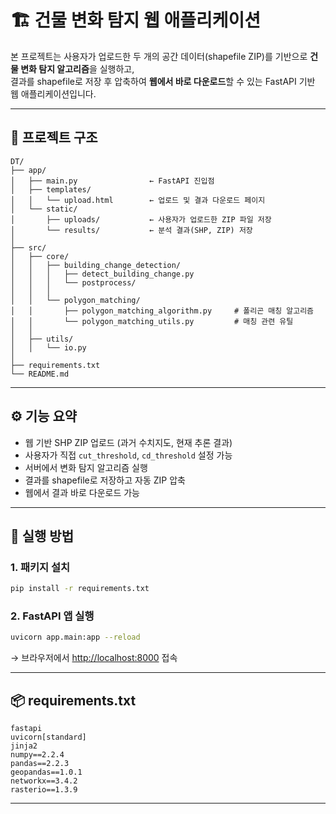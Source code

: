 # 🏗️ 건물 변화 탐지 웹 애플리케이션

본 프로젝트는 사용자가 업로드한 두 개의 공간 데이터(shapefile ZIP)를 기반으로 **건물 변화 탐지 알고리즘**을 실행하고,  
결과를 shapefile로 저장 후 압축하여 **웹에서 바로 다운로드**할 수 있는 FastAPI 기반 웹 애플리케이션입니다.

---

## 📁 프로젝트 구조

```
DT/
├── app/
│   ├── main.py                ← FastAPI 진입점
│   ├── templates/
│   │   └── upload.html        ← 업로드 및 결과 다운로드 페이지
│   └── static/
│       ├── uploads/           ← 사용자가 업로드한 ZIP 파일 저장
│       └── results/           ← 분석 결과(SHP, ZIP) 저장
│
├── src/
│   ├── core/                            
│   │   ├── building_change_detection/
│   │   │   ├── detect_building_change.py         
│   │   │   └── postprocess/                                      
│   │   │
│   │   └── polygon_matching/
│   │       ├── polygon_matching_algorithm.py     # 폴리곤 매칭 알고리즘
│   │       └── polygon_matching_utils.py         # 매칭 관련 유틸
│   │
│   ├── utils/                           
│   │   └── io.py 
│
├── requirements.txt
└── README.md
```

---

## ⚙️ 기능 요약

- 웹 기반 SHP ZIP 업로드 (과거 수치지도, 현재 추론 결과)
- 사용자가 직접 `cut_threshold`, `cd_threshold` 설정 가능
- 서버에서 변화 탐지 알고리즘 실행 
- 결과를 shapefile로 저장하고 자동 ZIP 압축
- 웹에서 결과 바로 다운로드 가능

---

## 🚀 실행 방법

### 1. 패키지 설치

```bash
pip install -r requirements.txt
```

### 2. FastAPI 앱 실행

```bash
uvicorn app.main:app --reload
```

→ 브라우저에서 [http://localhost:8000](http://localhost:8000) 접속

---

## 📦 requirements.txt

```
fastapi
uvicorn[standard]
jinja2
numpy==2.2.4
pandas==2.2.3
geopandas==1.0.1
networkx==3.4.2
rasterio==1.3.9
```

---


